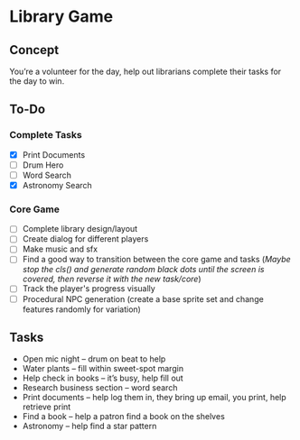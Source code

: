 # Library Game

## Concept
You’re a volunteer for the day, help out librarians complete their tasks for the day to win.

## To-Do
### Complete Tasks
- [x] Print Documents
- [ ] Drum Hero
- [ ] Word Search
- [x] Astronomy Search
### Core Game
- [ ] Complete library design/layout
- [ ] Create dialog for different players
- [ ] Make music and sfx
- [ ] Find a good way to transition between the core game and tasks (*Maybe stop the cls() and generate random black dots until the screen is covered, then reverse it with the new task/core*)
- [ ] Track the player's progress visually
- [ ] Procedural NPC generation (create a base sprite set and change features randomly for variation)

## Tasks
-	Open mic night – drum on beat to help
-	Water plants – fill within sweet-spot margin
-	Help check in books – it’s busy, help fill out
-	Research business section – word search
-	Print documents – help log them in, they bring up email, you print, help retrieve print
-	Find a book – help a patron find a book on the shelves
-	Astronomy – help find a star pattern